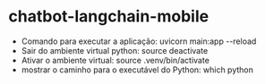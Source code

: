 # chatbot-langchain-mobile
- Comando para executar a aplicação: uvicorn main:app --reload
- Sair do ambiente virtual python: source deactivate
- Ativar o ambiente virtual: source .venv/bin/activate
- mostrar o caminho para o executável do Python: which python
